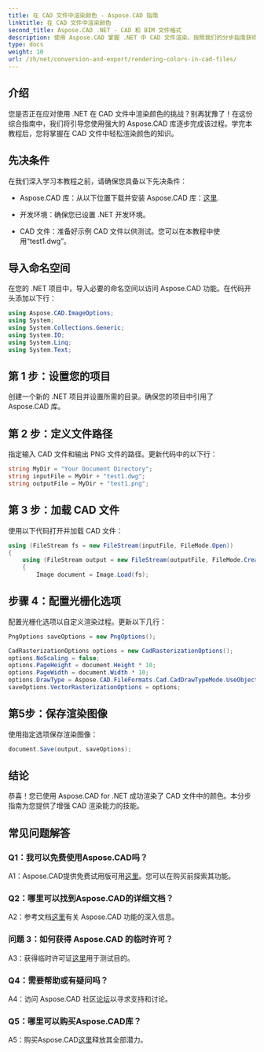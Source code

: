 ```yaml
---
title: 在 CAD 文件中渲染颜色 - Aspose.CAD 指南
linktitle: 在 CAD 文件中渲染颜色
second_title: Aspose.CAD .NET - CAD 和 BIM 文件格式
description: 使用 Aspose.CAD 掌握 .NET 中 CAD 文件渲染。按照我们的分步指南获得鲜艳的色彩。
type: docs
weight: 10
url: /zh/net/conversion-and-export/rendering-colors-in-cad-files/
---
```

## 介绍

您是否正在应对使用 .NET 在 CAD 文件中渲染颜色的挑战？别再犹豫了！在这份综合指南中，我们将引导您使用强大的 Aspose.CAD 库逐步完成该过程。学完本教程后，您将掌握在 CAD 文件中轻松渲染颜色的知识。

## 先决条件

在我们深入学习本教程之前，请确保您具备以下先决条件：

- Aspose.CAD 库：从以下位置下载并安装 Aspose.CAD 库：[这里](https://releases.aspose.com/cad/net/).

- 开发环境：确保您已设置 .NET 开发环境。

- CAD 文件：准备好示例 CAD 文件以供测试。您可以在本教程中使用“test1.dwg”。

## 导入命名空间

在您的 .NET 项目中，导入必要的命名空间以访问 Aspose.CAD 功能。在代码开头添加以下行：

```csharp
using Aspose.CAD.ImageOptions;
using System;
using System.Collections.Generic;
using System.IO;
using System.Linq;
using System.Text;
```

## 第 1 步：设置您的项目

创建一个新的 .NET 项目并设置所需的目录。确保您的项目中引用了 Aspose.CAD 库。

## 第 2 步：定义文件路径

指定输入 CAD 文件和输出 PNG 文件的路径。更新代码中的以下行：

```csharp
string MyDir = "Your Document Directory";
string inputFile = MyDir + "test1.dwg";
string outputFile = MyDir + "test1.png";
```

## 第 3 步：加载 CAD 文件

使用以下代码打开并加载 CAD 文件：

```csharp
using (FileStream fs = new FileStream(inputFile, FileMode.Open))
{
    using (FileStream output = new FileStream(outputFile, FileMode.Create))
    {
        Image document = Image.Load(fs);
```

## 步骤 4：配置光栅化选项

配置光栅化选项以自定义渲染过程。更新以下几行：

```csharp
PngOptions saveOptions = new PngOptions();

CadRasterizationOptions options = new CadRasterizationOptions();
options.NoScaling = false;
options.PageHeight = document.Height * 10;
options.PageWidth = document.Width * 10;
options.DrawType = Aspose.CAD.FileFormats.Cad.CadDrawTypeMode.UseObjectColor;
saveOptions.VectorRasterizationOptions = options;
```

## 第5步：保存渲染图像

使用指定选项保存渲染图像：

```csharp
document.Save(output, saveOptions);
```

## 结论

恭喜！您已使用 Aspose.CAD for .NET 成功渲染了 CAD 文件中的颜色。本分步指南为您提供了增强 CAD 渲染能力的技能。

## 常见问题解答

### Q1：我可以免费使用Aspose.CAD吗？

 A1：Aspose.CAD提供免费试用版可用[这里](https://releases.aspose.com/)。您可以在购买前探索其功能。

### Q2：哪里可以找到Aspose.CAD的详细文档？

 A2：参考文档[这里](https://reference.aspose.com/cad/net/)有关 Aspose.CAD 功能的深入信息。

### 问题 3：如何获得 Aspose.CAD 的临时许可？

 A3：获得临时许可证[这里](https://purchase.aspose.com/temporary-license/)用于测试目的。

### Q4：需要帮助或有疑问吗？

 A4：访问 Aspose.CAD 社区[论坛](https://forum.aspose.com/c/cad/19)以寻求支持和讨论。

### Q5：哪里可以购买Aspose.CAD库？

 A5：购买Aspose.CAD[这里](https://purchase.aspose.com/buy)释放其全部潜力。
